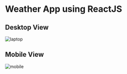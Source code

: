 <h1>Weather App using ReactJS</h1>

<h2>Desktop View</h2>

![laptop](https://user-images.githubusercontent.com/67008179/155570101-d30f71cf-3118-4daf-b59c-e5294318d445.png)

<h2>Mobile View</h2>

![mobile](https://user-images.githubusercontent.com/67008179/155570440-6fecfc1e-724d-4b35-af51-5f863b716054.jpg)
